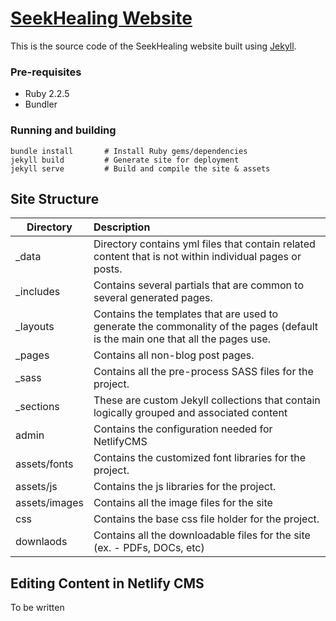 # [SeekHealing Website](http://seekhealing.org)


This is the source code of the SeekHealing website built using [Jekyll](http://jekyllrb.com).

### Pre-requisites
- Ruby 2.2.5
- Bundler

### Running and building

```
bundle install       # Install Ruby gems/dependencies
jekyll build         # Generate site for deployment
jekyll serve         # Build and compile the site & assets
```

## Site Structure

| Directory | Description |
| ------------- |:------------- |
| _data | Directory contains yml files that contain related content that is not within individual pages or posts. |
| _includes | Contains several partials that are common to several generated pages. |
| _layouts | Contains the templates that are used to generate the commonality of the pages (default is the main one that all the pages use. |
| _pages | Contains all non-blog post pages. |
| _sass | Contains all the pre-process SASS files for the project. |
| _sections | These are custom Jekyll collections that contain logically grouped and associated content |
| admin | Contains the configuration needed for NetlifyCMS |
| assets/fonts | Contains the customized font libraries for the project. |
| assets/js | Contains the js libraries for the project. |
| assets/images | Contains all the image files for the site |
| css | Contains the base css file holder for the project. |
| downlaods | Contains all the downloadable files for the site (ex. - PDFs, DOCs, etc) |


## Editing Content in Netlify CMS

To be written